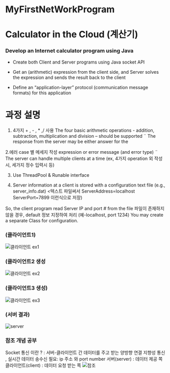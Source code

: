 # MyFirstNetWorkProgram

# Calculator in the Cloud (계산기) 
### Develop an Internet calculator program using Java

- Create both Client and Server programs using Java socket API

- Get an (arithmetic) expression from the client side, and
Server solves the expression and sends the result back to the
client
- Define an “application-layer” protocol (communication
message formats) for this application

# 과정 설명 
1. 4가지 + , - , * ,/ 사용 
The four basic arithmetic operations - addition, subtraction,
multiplication and division – should be supported
¨ The response from the server may be either answer for the

2.에러 case 별 메세지 작성 
expression or error message (and error type)
¨ The server can handle multiple clients at a time
(ex, 4가지 operation 외 작성시, 세가지 정수 입력시 등) 
   
3. Use ThreadPool & Runable interface
   
4. Server information at a client is stored with a configuration
text file (e.g., server_info.dat) <텍스트 파일써서
ServerAddress=localhost
ServerPort=7899 이런식으로 저장) 

 So, the client program read Server IP and port # from the file
 파일이 존재하지 않을 경우, default 정보 지정하여 처리
(예-localhost, port 1234)
 You may create a separate Class for configuration.

### (클라이언트1)

![클라이언트 ex1](https://github.com/nahyun0/MyFirstNetWorkProgram/assets/106727030/0d0318dc-ddee-4adb-82eb-7d320d5b0fb7)


### (클라이언트2 생성

![클라이언트 ex2](https://github.com/nahyun0/MyFirstNetWorkProgram/assets/106727030/a6e86430-ab7a-483c-ae68-c1f32c5bcf83)


### (클라이언트3 생성)

![클라이언트 ex3](https://github.com/nahyun0/MyFirstNetWorkProgram/assets/106727030/a7957859-4404-455c-ba37-9874e83140b8)

### (서버 결과)

![server](https://github.com/nahyun0/MyFirstNetWorkProgram/assets/106727030/23b50787-da68-4460-b04e-3f895eafd31a)


 ### 참조 개념 공부
 Socket 통신 이란 ? : 서버-클라이언트 간 데이터를 주고 받는 양방향 연결 지향성 통신 , 실시간 데이터 송수신 
 필요: ip 주소  와 port number 
 서버(server) : 데이터 제공 쪽 
 클라이언트(client) : 데이터 요청 받는 쪽 
![참조](https://github.com/nahyun0/MyFirstNetWorkProgram/assets/106727030/b504049a-2cae-4758-8416-4430b2129f2b)


